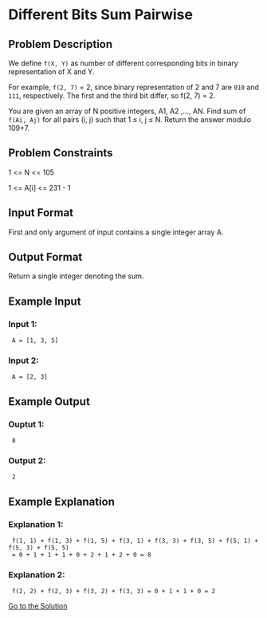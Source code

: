 # Different Bits Sum Pairwise

## Problem Description

We define `f(X, Y)` as number of different corresponding bits in binary representation of X and Y.

For example, `f(2, 7)` = 2, since binary representation of 2 and 7 are `010` and `111`, respectively. The first and the third bit differ, so f(2, 7) = 2.

You are given an array of N positive integers, A1, A2 ,..., AN. Find sum of `f(Ai, Aj)` for all pairs (i, j) such that 1 ≤ i, j ≤ N. Return the answer modulo 109+7.

## Problem Constraints

1 <= N <= 105

1 <= A[i] <= 231 - 1

## Input Format

First and only argument of input contains a single integer array A.

## Output Format

Return a single integer denoting the sum.

## Example Input

### Input 1:
```
 A = [1, 3, 5]
```

### Input 2:
```
 A = [2, 3]
```

## Example Output

### Ouptut 1:
```
 8
```

### Output 2:
```
 2
```

## Example Explanation

### Explanation 1:
```
 f(1, 1) + f(1, 3) + f(1, 5) + f(3, 1) + f(3, 3) + f(3, 5) + f(5, 1) + f(5, 3) + f(5, 5)
 = 0 + 1 + 1 + 1 + 0 + 2 + 1 + 2 + 0 = 8
```

### Explanation 2:
```
 f(2, 2) + f(2, 3) + f(3, 2) + f(3, 3) = 0 + 1 + 1 + 0 = 2
```

[Go to the Solution](../solutions/3_different_bits_sum_pairwise.py)
